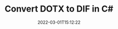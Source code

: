 ---
############################# Static ############################
layout: "auto-gen-conversion"
date: 2022-03-01T15:12:22
draft: false
otherformats: bmp doc docm docx dot dotm dotx epub gif ico jpeg jpg md odt ott pdf png psd rtf tex tif tiff txt xps
breadcrumb: DOTX to DIF in C#

############################# Head ############################
head_title: "DOTX to DIF Converter in C#"
head_description: "Convert DOTX to DIF in .NET using a few lines of code. Use the GroupDocs Document Conversion API to convert over 160 file formats."

############################# Header ############################
title: "Convert DOTX to DIF in C#"
description: "DOTX to DIF conversion with a few lines of .NET code"
bg_image: "https://cms.admin.containerize.com/templates/aspose/App_Themes/V3/images/bg/header1.png"
bg_overlay: false
button:
    enable: true

############################# SubMenu ############################
submenu:
    enable: true

    left:
        img_alt: "GroupDocs.Conversion for .NET"
        image: "https://cms.admin.containerize.com/templates/groupdocs/images/product-logos/90x90-noborder/groupdocs-conversion-net.png"
        product: "GroupDocs.Conversion"
        platform: ".NET"

    

############################# About ############################
about:
    enable: true
    title: "About GroupDocs.Conversion для .NET API"
    content: |
        [GroupDocs.Conversion for .NET](https://products.groupdocs.com/conversion/net/) can be used to convert Microsoft Word, Excel, PowerPoint, PDF, Visio and other formats. GroupDocs.Conversion is a standalone API that is suitable for back-end and internal systems where high performance is required. It does not depend on any software such as Microsoft or Open Office.
    

overview:
    enable: true
    content: |
        Convert your DOTX files to DIF in .NET easily. You can use just a couple of C# code lines in any platform of your choice like - Windows, Linux, macOS.
        You can try DOTX to DIF conversion for free and evaluate conversion results quality.
        Along with simple file conversion scenarios you can try more advanced options for loading source DOTX file and for saving output DIF result. 
        
        For example, for the source DOTX file you may use the following load options:

        * auto-detect file format;
        * specify password for protected files (if file format supports it);
        * replace missing fonts to preserve document appearance.
        
        There are also advanced convert options for the DIF file:

        * convert specific document page or page range;
        * add a watermark to the converted DIF file.

        Once conversion is completed you can save your DIF file to the local file path or any third-party storage like FTP, Amazon S3, Google Drive, Dropbox etc.
        Please note - to convert DOTX to DIF there is no need for any additional software installed - like MS Office, Open Office, Adobe Acrobat Reader etc. 


############################# Steps ############################
steps:
    enable: true
    title_left: "Steps to convert DOTX to DIF in C#"
    content_left: |
        [GroupDocs.Conversion](https://products.groupdocs.com/conversion/net/) makes it easy for developers to convert a DOTX file to DIF with a few lines of code.

        * Create an instance of the Converter class and provide the file DOTX with the full path
        * Create and set ConvertOptions for DIF type.
        * Call the Converter.Convert method and pass the full path and format (DIF) as a parameter
        
    title_right: "System Requirements"
    content_right: |
        Basic conversion with GroupDocs.Conversion for .NET can be done in just a few simple steps. Our APIs are supported on all major platforms and operating systems. Before executing the code below, make sure you have the following prerequisites installed on your system.

        * Operating systems: Microsoft Windows, Linux, MacOS
        * Development environments: Microsoft Visual Studio, Xamarin, MonoDevelop
        * Frameworks: .NET Framework, .NET Standard, .NET Core, Mono
        * Get the latest GroupDocs.Conversion for .NET from [Nuget](https://www.nuget.org/packages/groupdocs.conversion)
        
    code: |
        ```cs
        // Load DOTX file
        var converter = new GroupDocs.Conversion.Converter("template.dotx");
        // Set conversion parameters for DIF format
        var convertOptions = converter.GetPossibleConversions()["dif"].ConvertOptions;
        // Convert to DIF format
        converter.Convert("output.dif", convertOptions);        
        ```
        
demos:
    enable: true
    title: "DOTX to DIF Live Demo"
    content: |
       Convert DOTX to DIF now by visiting the [GroupDocs.Conversion App](https://products.groupdocs.app/conversion/family) website. Online demo has the following advantages
          

more_formats:
    enable: true
    title: "Other supported transformations DOTX"
    content: "You can also convert DOTX to many other file formats. Please see the list below."
       
       
back_to_top:
    enable: true
---